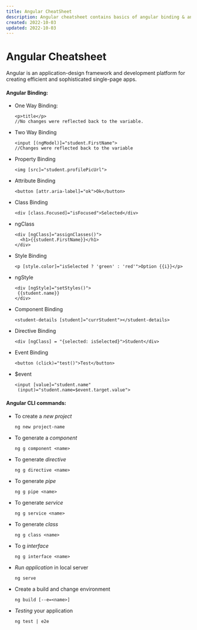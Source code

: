 ```yaml
---
title: Angular CheatSheet
description: Angular cheatsheet contains basics of angular binding & angular CLI.
created: 2022-10-03
updated: 2022-10-03
---
```


# Angular Cheatsheet

Angular is an application-design framework and development platform for creating efficient and sophisticated single-page apps.

#### Angular Binding:

 - One Way Binding:
	```
	<p>title</p>
	//No changes were reflected back to the variable.
	```
- Two Way Binding
	```
	<input [(ngMo­del­)]=­"­student.F­ir­stN­ame­">
	//Changes were reflected back to the variable
	```
- Property Binding
	```
	<img [src]=­"­student.profilePicUrl">
	```
- Attribute Binding
	```
	<button [attr.a­ri­a-l­abe­l]=­"­ok">­Ok<­/bu­tto­n>
	```
- Class Binding
	```
	<div [class.Focused]="isFocused">S­ele­cte­d</­div>
	```
- ngClass
	```
	<div [ngClass]="assignClasses()">
	  <h1>{{student.FirstName}}</h1>
	</div>
	```
- Style Binding
	```
	<p [style.co­lor­]="i­sSe­lected ? 'green' : 'red'">Option {{i}}</p>
	```
 - ngStyle
	 ```
	<div [ngStyle]="setStyles()">
	  {{student.name}}
	</div>
	```

- Component Binding
	```
	<student-details [student]="currStudent"></student-details>
	```
- Directive Binding
	```
	<div [ngClass] = "­{se­lected: isSele­cte­d}">­Student<­/di­v>
	```
- Event Binding
	```
	<button (click­)="test()">­Test</­but­ton>
	```
- $event
	```
	<input [value]="student.name"
	 (input)="student.name=$event.target.value">
	 ```

#### Angular CLI commands:

- To create a *new project*
	```
	ng new project-name
	```
	
- To generate a *component*
	```
	ng g component <name>
	```

- To generate *directive*
	```
	ng g directive <name>
	```

- To generate *pipe*
	```
	ng g pipe <name>
	```

- To generate *service*
	```
	ng g service <name>
	```

- To generate *class*
	```
	ng g class <name>
	```

- To g *interface*
	```
	ng g interface <name>
	```

- *Run application* in local server
	```
	ng serve
	```
- Create a build and change environment
	```
	ng build [--e=<name>]
	```

- *Testing* your application
	```
	ng test | e2e
	```
